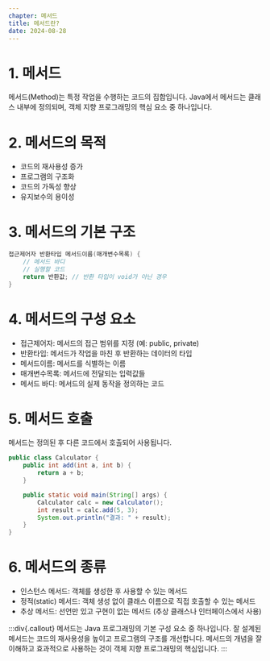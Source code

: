 ```yaml
---
chapter: 메서드
title: 메서드란?
date: 2024-08-28
---
```

# 1. 메서드
메서드(Method)는 특정 작업을 수행하는 코드의 집합입니다. Java에서 메서드는 클래스 내부에 정의되며, 객체 지향 프로그래밍의 핵심 요소 중 하나입니다.

# 2. 메서드의 목적
- 코드의 재사용성 증가
- 프로그램의 구조화
- 코드의 가독성 향상
- 유지보수의 용이성

# 3. 메서드의 기본 구조
```java
접근제어자 반환타입 메서드이름(매개변수목록) {
    // 메서드 바디
    // 실행할 코드
    return 반환값; // 반환 타입이 void가 아닌 경우
}
```

# 4. 메서드의 구성 요소
- 접근제어자: 메서드의 접근 범위를 지정 (예: public, private)
- 반환타입: 메서드가 작업을 마친 후 반환하는 데이터의 타입
- 메서드이름: 메서드를 식별하는 이름
- 매개변수목록: 메서드에 전달되는 입력값들
- 메서드 바디: 메서드의 실제 동작을 정의하는 코드

# 5. 메서드 호출
메서드는 정의된 후 다른 코드에서 호출되어 사용됩니다.
```java
public class Calculator {
    public int add(int a, int b) {
        return a + b;
    }

    public static void main(String[] args) {
        Calculator calc = new Calculator();
        int result = calc.add(5, 3);
        System.out.println("결과: " + result);
    }
}
```

# 6. 메서드의 종류
- 인스턴스 메서드: 객체를 생성한 후 사용할 수 있는 메서드
- 정적(static) 메서드: 객체 생성 없이 클래스 이름으로 직접 호출할 수 있는 메서드
- 추상 메서드: 선언만 있고 구현이 없는 메서드 (추상 클래스나 인터페이스에서 사용)

:::div{.callout}
메서드는 Java 프로그래밍의 기본 구성 요소 중 하나입니다. 잘 설계된 메서드는 코드의 재사용성을 높이고 프로그램의 구조를 개선합니다. 메서드의 개념을 잘 이해하고 효과적으로 사용하는 것이 객체 지향 프로그래밍의 핵심입니다.
:::